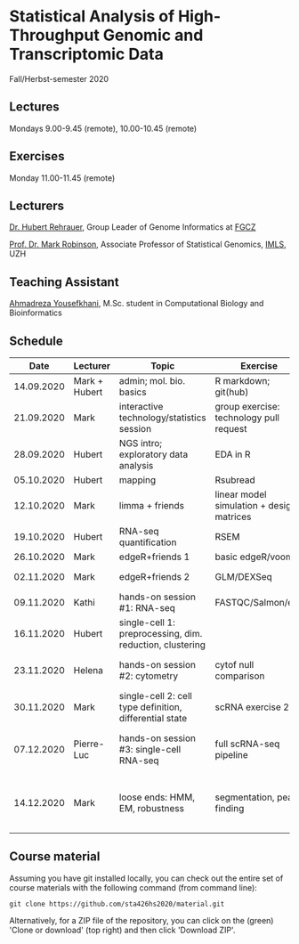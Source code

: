 # Statistical Analysis of High-Throughput Genomic and Transcriptomic Data 
Fall/Herbst-semester 2020

## Lectures
Mondays 9.00-9.45 (remote), 10.00-10.45 (remote)

## Exercises
Monday 11.00-11.45 (remote)

## Lecturers

[Dr. Hubert Rehrauer](http://www.fgcz.ch/the-center/people/rehrauer.html), Group Leader of Genome Informatics at [FGCZ](http://www.fgcz.ch/)  

[Prof. Dr. Mark Robinson](https://robinsonlabuzh.github.io/), Associate Professor of Statistical Genomics, [IMLS](http://www.imls.uzh.ch/index.html), UZH  

## Teaching Assistant

[Ahmadreza Yousefkhani](https://ir.linkedin.com/in/ahmadreza-yousefkhani-3b2a99a8), M.Sc. student in Computational Biology and Bioinformatics  


## Schedule

| Date  | Lecturer | Topic | Exercise | JC1 | JC2 |
| --- | --- | --- | --- | --- | --- |
| 14.09.2020  | Mark + Hubert  | admin; mol. bio. basics | R markdown; git(hub) | <img width=100/> | <img width=100/> |
| 21.09.2020  | Mark | interactive technology/statistics session  | group exercise: technology pull request | | |
| 28.09.2020  | Hubert | NGS intro; exploratory data analysis | EDA in R | | |
| 05.10.2020  | Hubert | mapping  | Rsubread | | |
| 12.10.2020  | Mark | limma + friends | linear model simulation + design matrices | | |
| 19.10.2020  | Hubert | RNA-seq quantification    | RSEM  | | |
| 26.10.2020  | Mark | edgeR+friends 1 | basic edgeR/voom | |  |
| 02.11.2020  | Mark | edgeR+friends 2  | GLM/DEXSeq |[Redefining CpG islands using hidden Markov models](https://academic.oup.com/biostatistics/article/11/3/499/256898) (Zhiwei Dou, Huixin Jin, Peiying Cai)| |
| 09.11.2020  | Kathi | hands-on session #1: RNA-seq  | FASTQC/Salmon/etc. | [Statistical significance for genomewide studies](https://www.pnas.org/content/100/16/9440) (RA, HH) | [Identifying signaling genes in spatial single cell expression data](https://www.biorxiv.org/content/10.1101/2020.07.27.221465v2) (YM, KD, GJ) |
| 16.11.2020  | Hubert | single-cell 1: preprocessing, dim. reduction, clustering | | [Testing hypotheses about the microbiome using the linear decomposition model](https://www.biorxiv.org/content/10.1101/229831v3.full.pdf+html) (FS,BO,SA) | [Generalizing RNA velocity to transient cell states through dynamical modeling](https://www.nature.com/articles/s41587-020-0591-3?proof=t) (DP, EH) |
| 23.11.2020  | Helena | hands-on session #2: cytometry  | cytof null comparison | [Genome-wide detection of intervals of genetic heterogeneity associated with complex traits](https://academic.oup.com/bioinformatics/article/31/12/i240/216593) (Richard Affolter, Philip Hartout, Martin Emons) | [Empirical Bayes Analysis of a Microarray Experiment](https://www.tandfonline.com/doi/abs/10.1198/016214501753382129) (Jennifer Probst, Eljas Röllin, Lisa Herzog) |
| 30.11.2020  | Mark | single-cell 2: cell type definition, differential state  | scRNA exercise 2 | [A Bayesian mixture model for the analysis of allelic expression in single cells](https://doi.org/10.1038/s41467-019-13099-0) (Sneha-Sundar,SmaragdaDimitrakopoulou,marinapanteli) | [scMET: Bayesian modelling of DNA methylation heterogeneity at single-cell resolution](https://www.biorxiv.org/content/10.1101/2020.07.10.196816v2) (MW, RM, DW) |
| 07.12.2020  | Pierre-Luc | hands-on session #3: single-cell RNA-seq  | full scRNA-seq pipeline | [ScreenBEAM: a novel meta-analysis algorithm for functional genomics screens via Bayesian hierarchical   modeling](https://academic.oup.com/bioinformatics/article/32/2/260/1743949) (Leonor Schubert, Jonathan   Haab, Flavio Rump) | [Detection of differentially abundant cell subpopulations discriminates biological states in scRNA-seq data](https://www.biorxiv.org/content/10.1101/711929v3) (TE, RB, AB) 
| 14.12.2020  | Mark | loose ends: HMM, EM, robustness   | segmentation, peak finding | [NEBULA: a fast negative binomial mixed model for differential expression and co-expression analyses of large-scale multi-subject single-cell data](https://www.biorxiv.org/content/10.1101/2020.09.24.311662v1) (HML, SCD, SW) | A test metric for assessing single-cell RNA-seq batch correction (https://www.nature.com/articles/s41592-018-0254-1) (Dimitri Schmid, Lola Kouroma, Jonas Bucher) |



## Course material

Assuming you have git installed locally, you can check out the entire set of course materials with the following command (from command line):
```
git clone https://github.com/sta426hs2020/material.git
```  
Alternatively, for a ZIP file of the repository, you can click on the (green) 'Clone or download' (top right) and then click 'Download ZIP'.
